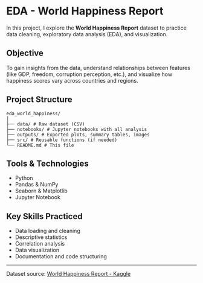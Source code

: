 # EDA - World Happiness Report

In this project, I explore the **World Happiness Report** dataset to practice data cleaning, exploratory data analysis (EDA), and visualization.

## Objective

To gain insights from the data, understand relationships between features (like GDP, freedom, corruption perception, etc.), and visualize how happiness scores vary across countries and regions.

## Project Structure

```
eda_world_happiness/
│
├── data/ # Raw dataset (CSV)
├── notebooks/ # Jupyter notebooks with all analysis
├── outputs/ # Exported plots, summary tables, images
├── src/ # Reusable functions (if needed)
└── README.md # This file
```


## Tools & Technologies

- Python
- Pandas & NumPy
- Seaborn & Matplotlib
- Jupyter Notebook

## Key Skills Practiced

- Data loading and cleaning
- Descriptive statistics
- Correlation analysis
- Data visualization
- Documentation and code structuring

---

Dataset source: [World Happiness Report - Kaggle](https://www.kaggle.com/datasets/unsdsn/world-happiness)

